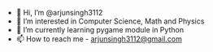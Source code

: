 - 👋 Hi, I’m @arjunsingh3112
- 👀 I’m interested in Computer Science, Math and Physics
- 🌱 I’m currently learning pygame module in Python
- 📫 How to reach me - arjunsingh3112@gmail.com

<!---
arjunsingh3112/arjunsingh3112 is a ✨ special ✨ repository because its `README.md` (this file) appears on your GitHub profile.
You can click the Preview link to take a look at your changes.
--->
